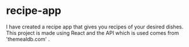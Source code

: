 # recipe-app
I have created a recipe app that gives you recipes of your desired dishes. This project is made using React and the API which is used comes from 'themealdb.com'  .
